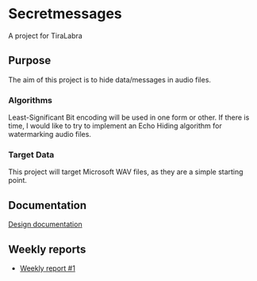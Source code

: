 # Secretmessages

A project for TiraLabra 

## Purpose

The aim of this project is to hide data/messages in audio files. 

### Algorithms
 
 Least-Significant Bit encoding will be used in one form or other.
  If there is time, I would like to try to implement an Echo Hiding algorithm for watermarking audio files.

### Target Data

This project will target Microsoft WAV files, as they are a simple starting point.

## Documentation

[Design documentation](/documentation/design.md)


## Weekly reports

- [Weekly report #1](/documentation/report1.md)



